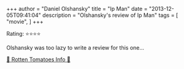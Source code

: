 +++
author = "Daniel Olshansky"
title = "Ip Man"
date = "2013-12-05T09:41:04"
description = "Olshansky's review of Ip Man"
tags = [
    "movie",
]
+++

Rating: ⭐⭐⭐⭐

Olshansky was too lazy to write a review for this one...

[🍅 Rotten Tomatoes Info 🍅](https://www.rottentomatoes.com//m/ip_man)